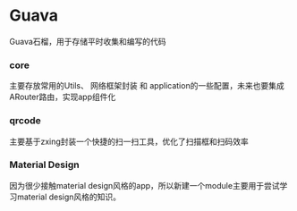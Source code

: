 # Guava
Guava石榴，用于存储平时收集和编写的代码
### core  
主要存放常用的Utils、 网络框架封装 和 application的一些配置，未来也要集成ARouter路由，实现app组件化
### qrcode
主要基于zxing封装一个快捷的扫一扫工具，优化了扫描框和扫码效率
### Material Design
因为很少接触material design风格的app，所以新建一个module主要用于尝试学习material design风格的知识。
